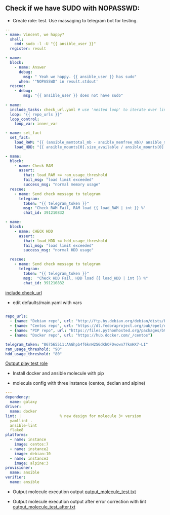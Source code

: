 ## Check if we have SUDO with NOPASSWD:

  * Create role: test. Use massaging to telegram bot for testing.
```yaml
--
- name: Vincent, we happy?
  shell:
    cmd: sudo -l -U "{{ ansible_user }}"
  register: result

- name:
  block:
    - name: Answer
      debug:
        msg: " Yeah we happy. {{ ansible_user }} has sudo"
      when: '"NOPASSWD" in result.stdout'
  rescue:
    - debug:
        msg: "{{ ansible_user }} does not have sudo"
  
- name:
  include_tasks: check_url.yaml # use 'nested loop' to iterate over links
  loop: "{{ repo_urls }}"
  loop_control:
    loop_var: inner_var

- name: set_fact
  set_fact:
    load_RAM: "{{ (ansible_memtotal_mb - ansible_memfree_mb)/ ansible_memtotal_mb * 100 }}"
    load_HDD: "{{ ansible_mounts[0].size_available / ansible_mounts[0].size_total * 100 }}"

- name:
  block:
    - name: Check RAM
      assert:
        that: load_RAM <= ram_usage_threshold
        fail_msg: "load limit exceeded"
        success_msg: "normal memory usage"
  rescue:
    - name: Send check message to telegram
      telegram:
        token: "{{ telegram_token }}"
        msg: "Check RAM Fail, RAM load {{ load_RAM | int }} %"
        chat_id: 391210832

- name:
  block:
    - name: CHECK HDD
      assert:
        that: load_HDD <= hdd_usage_threshold
        fail_msg: "load limit exceeded"
        success_msg: "normal HDD usage"

  rescue:
    - name: Send check message to telegram
      telegram:
        token: "{{ telegram_token }}"
        msg:  "Check HDD Fail, HDD load {{ load_HDD | int }} %"
        chat_id: 391210832
```
[include check_url](./roles/test/tasks/check_url.yaml)

  * edit defaults/main.yaml with vars 

```yaml
---
repo_urls:
  - {name: "Debian repo", url: "http://ftp.by.debian.org/debian/dists/buster-updates/main/Contents-source.gz"}
  - {name: "Centos repo", url: "https://dl.fedoraproject.org/pub/epel/epel-release-latest-8.noarch.rpm"}
  - {name: "PIP repo", url: "https://files.pythonhosted.org/packages/b9/12/2ecccfd9e124b010a680e763d50d8eb1f8c452a7d1aea617e4be8d0e177c/datasette_render_timestamps-1.0.1-py3-none-any.whl"}
  - {name: "Docker repo", url: "https://hub.docker.com/_/centos"}

telegram_token: "867565511:AAGhpb4f6knH2SGdKhOFDvown77kmHX7-LI"
ram_usage_threshold: "90"
hdd_usage_threshold: "80"
```
[Output play test role](./output_play.txt)

  * Install docker and ansible molecule with pip
  - molecula config with three instance (centos, dedian and alpine)
```yaml
---
dependency:
  name: galaxy
driver:
  name: docker
lint: |                 % new design for molecule 3+ version
  yamllint .
  ansible-lint
  flake8
platforms:
  - name: instance
    image: centos:7
  - name: instance2
    image: debian:10
  - name: instance3
    image: alpine:3
provisioner:
  name: ansible
verifier:
  name: ansible
```

  * Output molecule execution output
[output_molecule_test.txt](./output_molecule_test.txt)

  * Output molecule execution output after error correction with lint
[output_molecule_test_after.txt](./output_molecule_test_after.txt)



 
